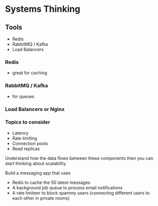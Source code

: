 # Systems Thinking

## Tools

- Redis
- RabbitMQ / Kafka
- Load Balancers

### Redis

- great for caching

### RabbitMQ / Kafka

- for queues

### Load Balancers or Nginx


### Topics to consider

- Latency
- Rate limiting
- Connection pools
- Read replicas

Understand how the data flows between these components then you can start thinking about scalability.

Build a messaging app that uses

- Redis to cache the 50 latest messages
- A background job queue to process email notifications
- A rate limiteer to block spammy users (connecting different users to each other in private rooms)


